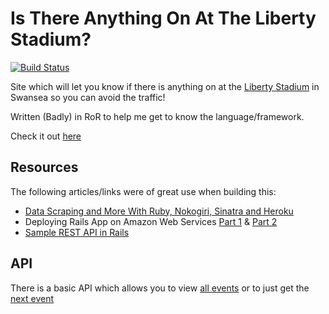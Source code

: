 # Is There Anything On At The Liberty Stadium?

[![Build Status](https://travis-ci.org/blpowell/itaoatl.svg?branch=master)](https://travis-ci.org/blpowell/itaoatl)

Site which will let you know if there is anything on at the [Liberty Stadium](http://www.liberty-stadium.com) in Swansea so you can avoid the traffic!

Written (Badly) in RoR to help me get to know the language/framework.

Check it out [here](http://itaoatl.herokuapp.com)

## Resources

The following articles/links were of great use when building this:

* [Data Scraping and More With Ruby, Nokogiri, Sinatra and Heroku](http://hunterpowers.com/data-scraping-and-more-with-ruby-nokogiri-sinatra-and-heroku/)
* Deploying Rails App on Amazon Web Services [Part 1](http://dennissuratna.com/rails-deployment-aws1) & [Part 2](http://dennissuratna.com/rails-deployment-aws2)
* [Sample REST API in Rails](http://codedecoder.wordpress.com/2013/02/21/sample-rest-api-example-in-rails/)

## API

There is a basic API which allows you to view [all events](http://itaoatl.herokuapp.com/events) or to just get the [next event](http://itaoatl.herokuapp.com/events/next)
